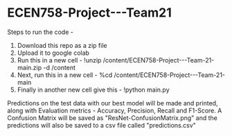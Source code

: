 # ECEN758-Project---Team21

Steps to run the code -
1. Download this repo as a zip file 
2. Upload it to google colab
3. Run this in a new cell - !unzip /content/ECEN758-Project---Team-21-main.zip -d /content
4. Next, run this in a new cell - %cd /content/ECEN758-Project---Team-21-main
5. Finally in another new cell give this - !python main.py

Predictions on the test data with our best model will be made and printed, along with Evaluation metrics - Accuracy, Precision, Recall and F1-Score. 
A Confusion Matrix will be saved as "ResNet-ConfusionMatrix.png" and the predictions will also be saved to a csv file called "predictions.csv"


